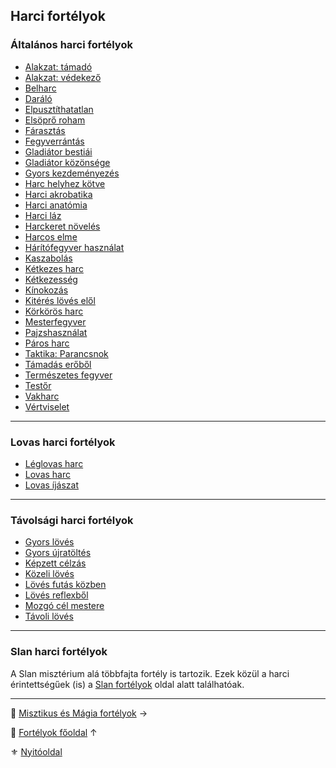 ## Harci fortélyok

### Általános harci fortélyok

<!-- tag: harci__fortely -->

- [Alakzat: támadó](fortelyok.harci/alakzat_tamado.md)
- [Alakzat: védekező](fortelyok.harci/alakzat_vedekezo.md)
- [Belharc](fortelyok.harci/belharc.md)
- [Daráló](fortelyok.harci/daralo.md)
- [Elpusztíthatatlan](fortelyok.harci/elpusztithatatlan.md)
- [Elsöprő roham](fortelyok.harci/elsopro_roham.md)
- [Fárasztás](fortelyok.harci/farasztas.md)
- [Fegyverrántás](fortelyok.harci/fegyverrantas.md)
- [Gladiátor bestiái](fortelyok.harci/gladiator.bestiai.md)
- [Gladiátor közönsége](fortelyok.harci/gladiator.kozonsege.md)
- [Gyors kezdeményezés](fortelyok.harci/gyors_kezdemenyezes.md)
- [Harc helyhez kötve](fortelyok.harci/harc_helyhez_kotve.md)
- [Harci akrobatika](fortelyok.harci/harci_akrobatika.md)
- [Harci anatómia](fortelyok.harci/harci_anatomia.md)
- [Harci láz](fortelyok.harci/harci_laz.md)
- [Harckeret növelés](fortelyok.harci/harckeret_noveles.md)
- [Harcos elme](fortelyok.harci/harcos_elme.md)
- [Hárítófegyver használat](fortelyok.harci/haritofegyver_hasznalat.md)
- [Kaszabolás](fortelyok.harci/kaszabolas.md)
- [Kétkezes harc](fortelyok.harci/ketkezes_harc.md)
- [Kétkezesség](fortelyok.harci/ketkezesseg.md)
- [Kínokozás](fortelyok.harci/kinokozas.md)
- [Kitérés lövés elől](fortelyok.harci/kiteres_loves_elol.md)
- [Körkörös harc](fortelyok.harci/korkoros_harc.md)
- [Mesterfegyver](fortelyok.harci/mesterfegyver.md)
- [Pajzshasználat](fortelyok.harci/pajzshasznalat.md)
- [Páros harc](fortelyok.harci/paros_harc.md)
- [Taktika: Parancsnok](fortelyok.harci/taktika_parancsnok.md)
- [Támadás erőből](fortelyok.harci/tamadas_erobol.md)
- [Természetes fegyver](fortelyok.harci/termeszetes.fegyver.md)
- [Testőr](fortelyok.harci/testor.md)
- [Vakharc](fortelyok.harci/vakharc.md)
- [Vértviselet](fortelyok.harci/vertviselet.md)

---
### Lovas harci fortélyok

<!-- tag: harci__lovas__fortely -->

- [Léglovas harc](fortelyok.harci/leglovas_harc.md)
- [Lovas harc](fortelyok.harci/lovas_harc.md)
- [Lovas íjászat](fortelyok.tavharc/lovas_ijaszat.md)

---
### Távolsági harci fortélyok

<!-- tag: tavharc__fortely -->

- [Gyors lövés](fortelyok.tavharc/gyors_loves.md)
- [Gyors újratöltés](fortelyok.tavharc/gyors_ujratoltes.md)
- [Képzett célzás](fortelyok.tavharc/kepzett_celzas.md)
- [Közeli lövés](fortelyok.tavharc/kozeli_loves.md)
- [Lövés futás közben](fortelyok.tavharc/loves_futas_kozben.md)
- [Lövés reflexből](fortelyok.tavharc/loves_reflexbol.md)
- [Mozgó cél mestere](fortelyok.tavharc/mozgo_cel_mestere.md)
- [Távoli lövés](fortelyok.tavharc/tavoli_loves.md)

---
### Slan harci fortélyok

A Slan misztérium alá többfajta fortély is tartozik. Ezek közül a harci érintettségűek (is) a [Slan fortélyok](046_slan_fortelyok.md#harci-slan-fortélyok) oldal alatt találhatóak.

---

🔗 [Misztikus és Mágia fortélyok](045_misztikus_magia_fortelyok.md) →

🔗 [Fortélyok főoldal](040_fortelyok.md) ↑

⚜️ [Nyitóoldal](start.md#4-fort%C3%A9lyok)

